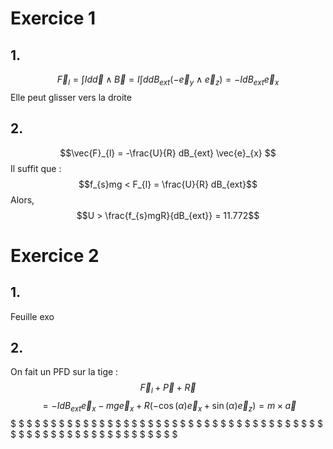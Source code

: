 # Exercice 1
## 1.
$$\vec{F}_{l} = \int I d\vec{d} \wedge \vec{B} =I \int dd B_{ext} (-\vec{e}_{y} \wedge \vec{e}_{z}) =- I dB_{ext}\vec{e}_{x} $$
Elle peut glisser vers la droite

## 2. 
$$\vec{F}_{l} = -\frac{U}{R} dB_{ext} \vec{e}_{x} $$
Il suffit que : 
$$f_{s}mg < F_{l} = \frac{U}{R} dB_{ext}$$
Alors, 
$$U > \frac{f_{s}mgR}{dB_{ext}} = 11.772$$

# Exercice 2
## 1.
Feuille exo
## 2.
On fait un PFD sur la tige : 
$$\vec{F}_{l} + \vec{P} + \vec{R}$$
$$ = -IdB_{ext}\vec{e}_{x} - mg\vec{e}_{x} + R(-\cos(\alpha)\vec{e}_{x} + \sin(\alpha) \vec{e}_{z})= m \times \vec{a}$$
$ $ $ $ $ $ $ $ $ $ $ $ $ $ $ $ $ $ $ $ $ $ $ $ $ $ $ $ $ $ $ $ $ $ $ $ $ $ $ $ $ $ $ $ $ $ $ $ $ $ $ $ $ $ $ $ $ $ $ $
